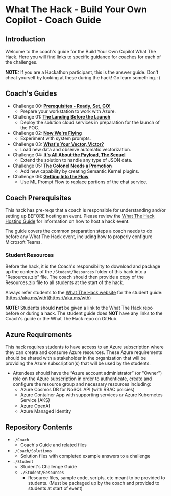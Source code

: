 # What The Hack - Build Your Own Copilot - Coach Guide

## Introduction

Welcome to the coach's guide for the Build Your Own Copilot What The Hack. Here you will find links to specific guidance for coaches for each of the challenges.

**NOTE:** If you are a Hackathon participant, this is the answer guide. Don't cheat yourself by looking at these during the hack! Go learn something. :)

## Coach's Guides

- Challenge 00: **[Prerequisites - Ready, Set, GO!](./Solution-00.md)**
	 - Prepare your workstation to work with Azure.
- Challenge 01: **[The Landing Before the Launch](./Solution-01.md)**
	 - Deploy the solution cloud services in preparation for the launch of the POC.
- Challenge 02: **[Now We're Flying](./Solution-02.md)**
	 - Experiment with system prompts.
- Challenge 03: **[What's Your Vector, Victor?](./Solution-03.md)**
	 - Load new data and observe automatic vectorization.
- Challenge 04: **[It's All About the Payload, The Sequel](./Solution-04.md)**
	 - Extend the solution to handle any type of JSON data.
- Challenge 05: **[The Colonel Needs a Promotion](./Solution-05.md)**
	 - Add new capability by creating Semantic Kernel plugins.
- Challenge 06: **[Getting Into the Flow](./Solution-06.md)**
	 - Use ML Prompt Flow to replace portions of the chat service.

## Coach Prerequisites

This hack has pre-reqs that a coach is responsible for understanding and/or setting up BEFORE hosting an event. Please review the [What The Hack Hosting Guide](https://aka.ms/wthhost) for information on how to host a hack event.

The guide covers the common preparation steps a coach needs to do before any What The Hack event, including how to properly configure Microsoft Teams.

### Student Resources

Before the hack, it is the Coach's responsibility to download and package up the contents of the `/Student/Resources` folder of this hack into a "Resources.zip" file. The coach should then provide a copy of the Resources.zip file to all students at the start of the hack.

Always refer students to the [What The Hack website](https://aka.ms/wth) for the student guide: [https://aka.ms/wth](https://aka.ms/wth)

**NOTE:** Students should **not** be given a link to the What The Hack repo before or during a hack. The student guide does **NOT** have any links to the Coach's guide or the What The Hack repo on GitHub.

## Azure Requirements

This hack requires students to have access to an Azure subscription where they can create and consume Azure resources. These Azure requirements should be shared with a stakeholder in the organization that will be providing the Azure subscription(s) that will be used by the students.

- Attendees should have the “Azure account administrator” (or "Owner") role on the Azure subscription in order to authenticate, create and configure the resource group and necessary resources including:
    - Azure Cosmos DB for NoSQL API (with RBAC policies)
    - Azure Container App with supporting services _or_ Azure Kubernetes Service (AKS)
	- Azure OpenAI
	- Azure Managed Identity

## Repository Contents

- `./Coach`
  - Coach's Guide and related files
- `./Coach/Solutions`
  - Solution files with completed example answers to a challenge
- `./Student`
  - Student's Challenge Guide
  - `./Student/Resources`
    - Resource files, sample code, scripts, etc meant to be provided to students. (Must be packaged up by the coach and provided to students at start of event)
